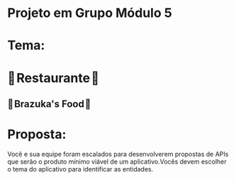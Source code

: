 # Projeto em Grupo Módulo 5

# Tema:

# 🍛 Restaurante 🍝

## 🥘 Brazuka's Food 🍛



# Proposta: 
Você e sua equipe foram escalados para desenvolverem propostas de APIs que serão o produto mínimo viável de um aplicativo.Vocês devem escolher o tema do aplicativo para identificar as entidades.
